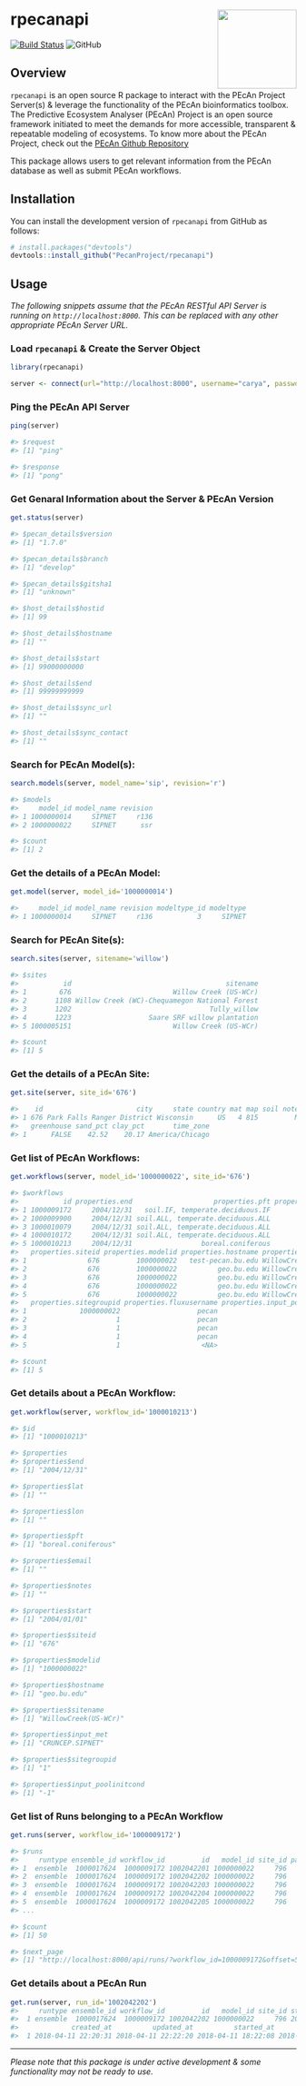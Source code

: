 # rpecanapi <a href='https://dplyr.tidyverse.org'><img src='man/figures/logo.png' align="right" height="139" /></a>

[![Build Status](https://travis-ci.org/PecanProject/rpecanapi.svg?branch=master)](https://travis-ci.org/PecanProject/rpecanapi)
![GitHub](https://img.shields.io/github/license/PecanProject/rpecanapi?color=blue)

## Overview

`rpecanapi` is an open source R package to interact with the PEcAn Project Server(s) & leverage the functionality of the PEcAn bioinformatics toolbox. The Predictive Ecosystem Analyser (PEcAn) Project is an open source framework initiated to meet the demands for more accessible, transparent & repeatable modeling of ecosystems. To know more about the PEcAn Project, check out the [PEcAn Github Repository](https://github.com/PecanProject/pecan)

This package allows users to get relevant information from the PEcAn database as well as submit PEcAn workflows.

## Installation

You can install the development version of `rpecanapi` from GitHub as follows:
```R
# install.packages("devtools")
devtools::install_github("PecanProject/rpecanapi")
```

## Usage

_The following snippets assume that the PEcAn RESTful API Server is running on `http://localhost:8000`. This can be replaced with any
other appropriate PEcAn Server URL._

### Load `rpecanapi` & Create the Server Object
```R
library(rpecanapi)

server <- connect(url="http://localhost:8000", username="carya", password="illinois")
```

### Ping the PEcAn API Server
```R
ping(server)

#> $request
#> [1] "ping"

#> $response
#> [1] "pong"
```
### Get Genaral Information about the Server & PEcAn Version
```R
get.status(server)

#> $pecan_details$version
#> [1] "1.7.0"

#> $pecan_details$branch
#> [1] "develop"

#> $pecan_details$gitsha1
#> [1] "unknown"

#> $host_details$hostid
#> [1] 99

#> $host_details$hostname
#> [1] ""

#> $host_details$start
#> [1] 99000000000

#> $host_details$end
#> [1] 99999999999

#> $host_details$sync_url
#> [1] ""

#> $host_details$sync_contact
#> [1] ""
```

### Search for PEcAn Model(s):
```R
search.models(server, model_name='sip', revision='r')

#> $models
#>     model_id model_name revision
#> 1 1000000014     SIPNET     r136
#> 2 1000000022     SIPNET      ssr

#> $count
#> [1] 2
```

### Get the details of a PEcAn Model:
```R
get.model(server, model_id='1000000014')

#>     model_id model_name revision modeltype_id modeltype
#> 1 1000000014     SIPNET     r136           3     SIPNET
```

### Search for PEcAn Site(s):
```R
search.sites(server, sitename='willow')

#> $sites
#>           id                                      sitename
#> 1        676                         Willow Creek (US-WCr)
#> 2       1108 Willow Creek (WC)-Chequamegon National Forest
#> 3       1202                                  Tully_willow
#> 4       1223                   Saare SRF willow plantation
#> 5 1000005151                         Willow Creek (US-WCr)

#> $count
#> [1] 5
```

### Get the details of a PEcAn Site:
```R
get.site(server, site_id='676')

#>    id                       city     state country mat map soil notes soilnotes              sitename
#> 1 676 Park Falls Ranger District Wisconsin      US   4 815         MF           Willow Creek (US-WCr)
#>   greenhouse sand_pct clay_pct       time_zone
#> 1      FALSE    42.52    20.17 America/Chicago
```

### Get list of PEcAn Workflows:
```R
get.workflows(server, model_id='1000000022', site_id='676')

#> $workflows
#>           id properties.end                    properties.pft properties.email properties.notes properties.start
#> 1 1000009172     2004/12/31   soil.IF, temperate.deciduous.IF                                         2004/01/01
#> 2 1000009900     2004/12/31 soil.ALL, temperate.deciduous.ALL                                         2004/01/01
#> 3 1000010079     2004/12/31 soil.ALL, temperate.deciduous.ALL                                         2004/01/01
#> 4 1000010172     2004/12/31 soil.ALL, temperate.deciduous.ALL                                         2004/01/01
#> 5 1000010213     2004/12/31                 boreal.coniferous                                         2004/01/01
#>   properties.siteid properties.modelid properties.hostname properties.sitename properties.input_met properties.pecan_edit
#> 1               676         1000000022   test-pecan.bu.edu WillowCreek(US-WCr)  AmerifluxLBL.SIPNET                    on
#> 2               676         1000000022          geo.bu.edu WillowCreek(US-WCr)  AmerifluxLBL.SIPNET                    on
#> 3               676         1000000022          geo.bu.edu WillowCreek(US-WCr)  AmerifluxLBL.SIPNET                    on
#> 4               676         1000000022          geo.bu.edu WillowCreek(US-WCr)  AmerifluxLBL.SIPNET                    on
#> 5               676         1000000022          geo.bu.edu WillowCreek(US-WCr)       CRUNCEP.SIPNET                  <NA>
#>   properties.sitegroupid properties.fluxusername properties.input_poolinitcond properties.lat properties.lon
#> 1             1000000022                   pecan                            -1           <NA>           <NA>
#> 2                      1                   pecan                            -1           <NA>           <NA>
#> 3                      1                   pecan                            -1           <NA>           <NA>
#> 4                      1                   pecan                            -1                              
#> 5                      1                    <NA>                            -1                              

#> $count
#> [1] 5
```

### Get details about a PEcAn Workflow:
```R
get.workflow(server, workflow_id='1000010213')

#> $id
#> [1] "1000010213"

#> $properties
#> $properties$end
#> [1] "2004/12/31"

#> $properties$lat
#> [1] ""

#> $properties$lon
#> [1] ""

#> $properties$pft
#> [1] "boreal.coniferous"

#> $properties$email
#> [1] ""

#> $properties$notes
#> [1] ""

#> $properties$start
#> [1] "2004/01/01"

#> $properties$siteid
#> [1] "676"

#> $properties$modelid
#> [1] "1000000022"

#> $properties$hostname
#> [1] "geo.bu.edu"

#> $properties$sitename
#> [1] "WillowCreek(US-WCr)"

#> $properties$input_met
#> [1] "CRUNCEP.SIPNET"

#> $properties$sitegroupid
#> [1] "1"

#> $properties$input_poolinitcond
#> [1] "-1"
```

### Get list of Runs belonging to a PEcAn Workflow
```R
get.runs(server, workflow_id='1000009172')

#> $runs
#>     runtype ensemble_id workflow_id         id   model_id site_id parameter_list start_time finish_time
#> 1  ensemble  1000017624  1000009172 1002042201 1000000022     796     ensemble=1 2005-01-01  2011-12-31
#> 2  ensemble  1000017624  1000009172 1002042202 1000000022     796     ensemble=2 2005-01-01  2011-12-31
#> 3  ensemble  1000017624  1000009172 1002042203 1000000022     796     ensemble=3 2005-01-01  2011-12-31
#> 4  ensemble  1000017624  1000009172 1002042204 1000000022     796     ensemble=4 2005-01-01  2011-12-31
#> 5  ensemble  1000017624  1000009172 1002042205 1000000022     796     ensemble=5 2005-01-01  2011-12-31
#> ...

#> $count
#> [1] 50

#> $next_page
#> [1] "http://localhost:8000/api/runs/?workflow_id=1000009172&offset=50&limit=50"
```

### Get details about a PEcAn Run

```R
get.run(server, run_id='1002042202')
#>     runtype ensemble_id workflow_id         id   model_id site_id start_time finish_time parameter_list
#>  1 ensemble  1000017624  1000009172 1002042202 1000000022     796 2005-01-01  2011-12-31     ensemble=2
#>             created_at          updated_at          started_at         finished_at
#>  1 2018-04-11 22:20:31 2018-04-11 22:22:20 2018-04-11 18:22:08 2018-04-11 18:22:20
```
***

_Please note that this package is under active development & some functionality may not be ready to use._
